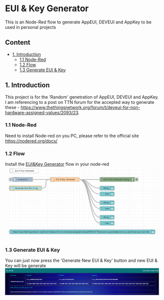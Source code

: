 # EUI & Key Generator

This is an Node-Red flow to generate AppEUI, DEVEUI and AppKey to be used in personal projects

## Content

- [1. Introduction](##1.-introduction)
    - [1.1 Node-Red](###1.1-node-red])
    - [1.2 Flow](###1.2-flow)
    - [1.3 Generate EUI & Key](###1.3-generate-eui-&-key)

## 1. Introduction
This project is for the 'Random' genetration of AppEUI, DEVEUI and AppKey. I am referencing to a post on TTN forum for the accepted way to generate these - https://www.thethingsnetwork.org/forum/t/deveui-for-non-hardware-assigned-values/2093/23.

### 1.1 Node-Red
Need to install Node-red on you PC, please refer to the official site https://nodered.org/docs/

### 1.2 Flow
Install the [EUI&Key Generator](eui_key.json) flow in your node-red
![Alt text](assets/flow.PNG)

### 1.3 Generate EUI & Key
You can just now press the 'Generate New EUI & Key' button and new EUI & Key will be generate
![Alt text](assets/action.gif)

